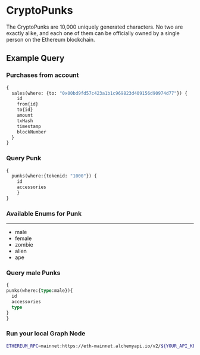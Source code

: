 # CryptoPunks
The CryptoPunks are 10,000 uniquely generated characters. 
No two are exactly alike, and each one of them can be officially owned by a single person on the Ethereum blockchain.

## Example Query
### Purchases from account
```graphql
{
  sales(where: {to: "0x00bd9fd57c423a1b1c969823d409156d90974d77"}) {
    id
    from{id}
    to{id}
    amount
    txHash
    timestamp
    blockNumber
  }
}
```
### Query Punk
```graphql
{
  punks(where:{tokenid: "1000"}) {
    id
    accessories
    }
}
```
### Available Enums for Punk
--------------
- male
- female
- zombie
- alien
- ape

### Query male Punks
```graphql
{
punks(where:{type:male}){
  id
  accessories
  type
}
}
```

### Run your local Graph Node

```bash
ETHEREUM_RPC=mainnet:https://eth-mainnet.alchemyapi.io/v2/${YOUR_API_KEY} docker compose up 
```
